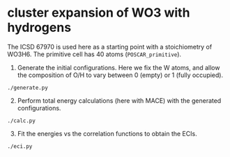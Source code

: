 # cluster expansion of WO3 with hydrogens 

The ICSD 67970 is used here as a starting point with a stoichiometry of WO3H6. The primitive cell has 40 atoms (`POSCAR_primitive`).

1. Generate the initial configurations. Here we fix the W atoms, and allow the composition of O/H to vary between 0 (empty) or 1 (fully occupied).

`./generate.py`

2. Perform total energy calculations (here with MACE) with the generated configurations.

`./calc.py`

3. Fit the energies vs the correlation functions to obtain the ECIs.

`./eci.py`
